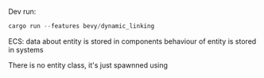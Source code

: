 Dev run:

```rs
cargo run --features bevy/dynamic_linking
```

ECS:
data about entity is stored in components
behaviour of entity is stored in systems

There is no entity class, it's just spawnned using
